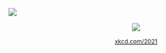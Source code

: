 <a href="https://www.crowdstrike.com"><img src="https://images.g2crowd.com/uploads/optimized_product_banner/image/17036/ae4764f2c0a37582f5daac20c909cac2.png"></a>
<p align=center><a href="https://xkcd.com/2021"><img src="https://imgs.xkcd.com/comics/software_development.png"></a></P>
<p align=center><small><a href="https://xkcd.com/2021/">xkcd.com/2021</a></small></p>
